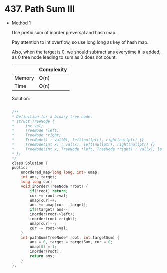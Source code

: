 # 437. Path Sum III
- Method 1

    Use prefix sum of inorder preversal and hash map.

    Pay attention to int overflow, so use long long as key of hash map.

    Also, when the target is 0, we should subtract ans everytime it is added, as 0 tree node leading to sum as 0 does not count.

    | |   Complexity  |
    | ----------- | ----------- | 
    |  Memory     | O(n) | 
    |      Time       |  O(n) | 


    Solution:

    ``` h

    /**
    * Definition for a binary tree node.
    * struct TreeNode {
    *     int val;
    *     TreeNode *left;
    *     TreeNode *right;
    *     TreeNode() : val(0), left(nullptr), right(nullptr) {}
    *     TreeNode(int x) : val(x), left(nullptr), right(nullptr) {}
    *     TreeNode(int x, TreeNode *left, TreeNode *right) : val(x), left(left), right(right) {}
    * };
    */
    class Solution {
    public:
        unordered_map<long long, int> umap;
        int ans, target;
        long long cur;
        void inorder(TreeNode *root) {
            if(!root) return;
            cur += root->val;
            umap[cur]++;
            ans += umap[cur - target];
            if(!target) ans--;
            inorder(root->left);
            inorder(root->right);
            umap[cur]--;
            cur -= root->val;
        }
        int pathSum(TreeNode* root, int targetSum) {
            ans = 0, target = targetSum, cur = 0;
            umap[0] = 1;
            inorder(root);
            return ans;
        }
    };

    ```

<!-- - Method 2

    This is another method.

    | |   Complexity  |
    | ----------- | ----------- | 
    |  Memory     | O(n) | 
    |      Time       |  O(n) | 


    Solution:

    ``` h



    ```

- Additional Knowledge:
       
    Here are some additional knowledge.



<br> -->